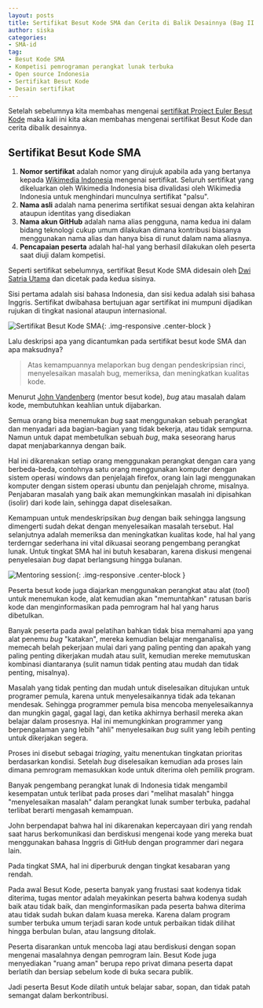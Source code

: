 ```yaml
---
layout: posts
title: Sertifikat Besut Kode SMA dan Cerita di Balik Desainnya (Bag II Habis)
author: siska
categories:
- SMA-id
tag:
- Besut Kode SMA
- Kompetisi pemrograman perangkat lunak terbuka
- Open source Indonesia
- Sertifikat Besut Kode 
- Desain sertifikat
---
```


Setelah sebelumnya kita membahas mengenai [sertifikat Project Euler Besut Kode](https://wikimedia-id.github.io/sma/2017/01/05/SertifikatBesutKodedanCeritaDesain.html) 
maka kali ini kita akan membahas mengenai sertifikat Besut Kode dan cerita dibalik desainnya. 

## Sertifikat Besut Kode SMA
1. **Nomor sertifikat** adalah nomor yang dirujuk apabila ada yang bertanya kepada [Wikimedia Indonesia](http://wikimedia.or.id/wiki/Halaman_Utama)  mengenai sertifikat. Seluruh sertifikat yang dikeluarkan oleh Wikimedia Indonesia bisa divalidasi oleh Wikimedia Indonesia untuk menghindari munculnya sertifikat "palsu". 
2. **Nama asli** adalah nama penerima sertifikat sesuai dengan akta kelahiran ataupun identitas yang disediakan
3. **Nama akun GitHub** adalah nama alias pengguna, nama kedua ini dalam bidang teknologi cukup umum dilakukan dimana kontribusi biasanya menggunakan nama alias dan hanya bisa di runut dalam nama aliasnya. 
4. **Pencapaian peserta** adalah hal-hal yang berhasil dilakukan oleh peserta saat diuji dalam kompetisi. 

Seperti sertifikat sebelumnya, sertifikat Besut Kode SMA didesain oleh [Dwi Satria Utama](https://github.com/RioSatria) dan dicetak pada kedua sisinya. 

Sisi pertama adalah sisi bahasa Indonesia, dan sisi kedua adalah sisi bahasa Inggris. Sertifikat dwibahasa bertujuan agar sertifikat ini mumpuni dijadikan rujukan di tingkat nasional ataupun internasional. 

![Sertifikat Besut Kode SMA](http://wikimedia-id.github.io/besutkode/img/blog/Sertifikat%20Besut%20Kode%20SMA.png "Sertifikat Besut Kode SMA"){: .img-responsive .center-block } 

Lalu deskripsi apa yang dicantumkan pada sertifikat besut kode SMA dan apa maksudnya? 

>Atas kemampuannya melaporkan bug dengan pendeskripsian rinci, menyelesaikan masalah bug, memeriksa, dan meningkatkan kualitas kode. 

Menurut [John Vandenberg](https://github.com/jayvdb) (mentor besut kode), *bug* atau masalah dalam kode, membutuhkan keahlian untuk dijabarkan. 

Semua orang bisa menemukan *bug* saat menggunakan sebuah perangkat dan menyadari ada bagian-bagian yang tidak bekerja, atau tidak sempurna. Namun untuk dapat membetulkan sebuah *bug*, maka seseorang harus dapat menjabarkannya dengan baik.

Hal ini dikarenakan setiap orang menggunakan perangkat dengan cara yang berbeda-beda, contohnya satu orang menggunakan komputer dengan sistem operasi windows dan penjelajah firefox, orang lain lagi menggunakan komputer dengan sistem operasi ubuntu dan penjelajah chrome, misalnya. Penjabaran masalah yang baik akan memungkinkan masalah ini dipisahkan (isolir) dari kode lain, sehingga dapat diselesaikan. 

Kemampuan untuk mendeskripsikan *bug* dengan baik sehingga langsung dimengerti sudah dekat dengan menyelesaikan masalah tersebut. Hal selanjutnya adalah  memeriksa dan meningkatkan kualitas kode, hal hal yang terderngar sederhana ini vital dikuasai seorang pengembang perangkat lunak. Untuk tingkat SMA hal ini butuh kesabaran, karena diskusi mengenai penyelesaian *bug* dapat berlangsung hingga bulanan. 

![Mentoring session](http://wikimedia-id.github.io/besutkode/img/blog/Mentoring%20session.jpg "Mentoring Session"){: .img-responsive .center-block } 

Peserta besut kode juga diajarkan menggunakan perangkat atau alat (*tool*) untuk menemukan kode, alat kemudian akan "memuntahkan" ratusan baris kode dan menginformasikan pada pemrogram hal hal yang harus dibetulkan. 

Banyak peserta pada awal pelatihan bahkan tidak bisa memahami apa yang alat penemu *bug*  "katakan", mereka kemudian belajar menganalisa, memecah belah pekerjaan mulai dari yang paling penting dan apakah yang paling penting dikerjakan mudah atau sulit, kemudian mereke memutuskan kombinasi diantaranya (sulit namun tidak penting atau mudah dan tidak penting, misalnya). 

Masalah yang tidak penting dan mudah untuk diselesaikan ditujukan untuk programer pemula, karena untuk menyelesaikannya tidak ada tekanan mendesak. Sehingga programmer pemula bisa mencoba menyelesaikannya dan mungkin gagal, gagal lagi, dan ketika akhirnya berhasil mereka akan belajar dalam prosesnya. Hal ini memungkinkan programmer yang berpengalaman yang lebih "ahli" menyelesaikan *bug* sulit yang lebih penting untuk dikerjakan segera. 

Proses ini disebut sebagai *triaging*, yaitu menentukan tingkatan prioritas berdasarkan kondisi. Setelah *bug* diselesaikan kemudian ada proses lain dimana pemrogram memasukkan kode untuk diterima oleh pemilik program. 

Banyak pengembang perangkat lunak di Indonesia tidak mengambil kesempatan untuk terlibat pada proses dari "melihat masalah" hingga "menyelesaikan masalah" dalam perangkat lunak sumber terbuka, padahal terlibat berarti mengasah kemampuan. 

John berpendapat bahwa hal ini dikarenakan kepercayaan diri yang rendah saat harus berkomunikasi dan berdiskusi mengenai kode yang mereka buat menggunakan bahasa Inggris di GitHub dengan programmer dari negara lain. 

Pada tingkat SMA, hal ini diperburuk dengan tingkat kesabaran yang rendah.

Pada awal Besut Kode, peserta banyak yang frustasi saat kodenya tidak diterima, tugas mentor adalah meyakinkan peserta bahwa kodenya sudah baik atau tidak baik, dan menginformasikan pada peserta bahwa diterima atau tidak sudah bukan dalam kuasa mereka. Karena dalam program sumber terbuka umum terjadi saran kode untuk perbaikan tidak dilihat hingga berbulan bulan, atau langsung ditolak. 

Peserta disarankan untuk mencoba lagi atau berdiskusi dengan sopan mengenai masalahnya dengan pemrogram lain. Besut Kode juga menyediakan "ruang aman" berupa repo privat dimana peserta dapat berlatih dan bersiap sebelum kode di buka secara publik. 

Jadi peserta Besut Kode dilatih untuk belajar sabar, sopan, dan tidak patah semangat dalam berkontribusi. 
